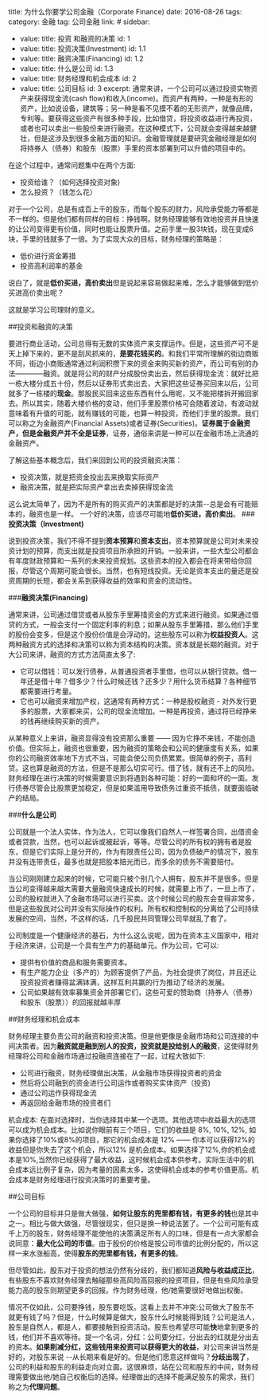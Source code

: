 title: 为什么你要学公司金融（Corporate Finance)
date: 2016-08-26
tags:
    category: 金融
    tag: 公司金融
    link: #
sidebar: 
- value: 
    title: 投资   和融资的决策
    id: 1
- value: 
    title: 投资决策(Investment)
    id: 1.1
- value:
    title: 融资决策(Financing)
    id: 1.2
- value:
    title: 什么是公司
    id: 1.3
- value:
    title: 财务经理和机会成本
    id: 2
- value:
    title: 公司目标
    id: 3
excerpt: 通常来讲，一个公司可以通过投资实物资产来获得现金流(cash flow)和收入(income)。而资产有两种，一种是有形的资产，比如说设备，建筑等；另一种是看不见摸不着的无形资产，就像品牌，专利等。要获得这些资产有很多种手段，比如借贷，将投资收益进行再投资，或者也可以卖出一些股份来进行融资。在这种模式下，公司就会变得越来越健壮，但是这涉及到很多金融方面的知识。金融管理就是要研究金融经理是如何将持券人（债券）和股东（股票）手里的资本部署到可以升值的项目中的。

<!--公司理财(一) 简介-->
在这个过程中，通常问题集中在两个方面:
- 投资给谁？（如何选择投资对象)
- 怎么投资？（钱怎么花）

对于一个公司，总是有成百上千的股东，而每个股东的财力，风险承受能力等都是不一样的。但是他们都有同样的目标：挣钱啊。财务经理能够有效地投资并且快速的让公司变得更有价值，同时也能让股票升值。之前手里一股3块钱，现在变成6块，手里的钱就多了一倍。为了实现大众的目标，财务经理的策略是：
- 低价进行资金筹措
- 投资高利润率的基金
    
说白了，就是**低价买进，高价卖出**但是说起来容易做起来难，怎么才能够做到低价买进高价卖出呢？

这就是学习公司理财的意义。
    
##<a name='1'>投资和融资的决策</a>

要进行商业活动，公司总得有无数的实体资产来支撑运作。但是，这些资产可不是天上掉下来的，更不是刮风抓来的，**是要花钱买的**。和我们平常所理解的街边商贩不同，街边小商贩通常通过利润积攒下来的资金来购买新的资产，而公司有别的办法————融资。就是将公司的财产分成股份卖出去，然后获得现金流：就好比把一栋大楼分成五十份，然后以证券形式卖出去，大家把这些证券买回来以后，公司就多了一栋楼的**现金**。那股民买回来这些东西有什么用呢，又不能把楼拆开搬回家去。所以其实，随着大楼价格的变动，他们手里股票价格可会随着波动，有波动就意味着有升值的可能，就有赚钱的可能，也算一种投资，而他们手里的股票。我们可以称之为金融资产(Financial Assets)或者证券(Securities)。**证券属于金融资产，但是金融资产并不全是证券**，证券，通俗来讲是一种可以在金融市场上流通的金融资产。

了解这些基本概念后，我们来回到公司的投资融资决策：
- 投资决策，就是把资金投出去来换取实际资产
- 融资决策，就是把实际资产拿出去卖掉获得现金流

这么说太简单了，因为不是所有的购买资产的决策都是好的决策--总是会有可能赔本的，融资也是一样。 一个好的决策，应该尽可能地**低价买进，高价卖出**。
###<a name='1.1'>**投资决策（Investment)**</a>

说到投资决策，我们不得不提到**资本预算**和**资本支出**，资本预算就是公司对未来投资计划的预算，而支出就是投资项目所承担的开销。一般来讲，一些大型公司都会有年度财政预算和一系列的未来投资规划。这些资本的投入都会在将来带给你回报，尽管这个周期可能会很长。当然，也有短线投资。无论是资本支出的量还是投资周期的长短，都会关系到获得收益的效率和资金的流动性。

###<a name='1.2'>**融资决策(Financing)**</a>

通常来讲，公司通过借贷或者从股东手里筹措资金的方式来进行融资。如果通过借贷的方式，一般会支付一个固定利率的利息；如果从股东手里筹措，那么他们手里的股份会变多，但是这个股份价值是会浮动的。这些股东可以称为**权益投资人**。这两种融资方式的选择和决策可以称为资本结构的决策。资本就是长期的融资。对于大公司来讲，融资的方式方法简直太多了:
- 它可以借钱：可以发行债券，从普通投资者手里借，也可以从银行贷款。借一年还是借十年？借多少？什么时候还钱？还多少？用什么货币结算？各种细节都需要进行考量。
- 它也可以融资来增加产权，这通常有两种方式：一种是股权融资 - 对外发行更多的股票，大家都来买，公司的现金流增加。一种是再投资，通过将已经挣来的钱再继续购买新的资产。

从某种意义上来讲，融资显得没有投资那么重要 —— 因为它挣不来钱，不能创造价值。但实际上，融资也很重要，因为融资的策略会和公司的健康度有关系，如果你的公司融资效率地下方式不当，可能会使公司负债累累。很简单的例子，高利贷。这也算是融资的方法，但是不是那么切实可行。借了钱，就有还不上的风险。财务经理在进行决策的时候需要意识到将遇到各种可能：好的一面和坏的一面。发行债券尽管会比股票更加稳定，但是如果滥用导致债务过重资不抵债，就要面临破产的结局。

###<a name='1.3'>**什么是公司**</a>

公司就是一个法人实体，作为法人，它可以像我们自然人一样签署合同，出借资金或者贷款，当然，也可以起诉或被起诉，等等。尽管公司的所有权的拥有者是股东，但是它们实际上是分开的，作为有限责任公司，因为负债破产的情况下，股东并没有连带责任，最多也就是把股本赔光而已，而多余的债务不需要赔付。

当公司刚刚建立起来的时候，它可能只被个别几个人拥有，股东并不是很多。但是当公司变得越来越大需要大量融资快速成长的时候，就需要上市了，一旦上市了，公司的股权就进入了金融市场可以进行买卖。这个时候公司的股东会变得非常多，但是这些股民对公司并没有实际操作的权利。所有权和控制权的分离给了公司持续发展的空间，当然，不这样的话，几千股民共同管理公司早就乱了套了。

公司制度是一个健康经济的基石，为什么这么说呢，因为在资本主义国家中，相对于经济来讲，公司是一个具有生产力的基础单元。作为公司，它可以:
- 提供有价值的商品和服务需要资本。
- 有生产能力企业（多产的）为顾客提供了产品，为社会提供了岗位，并且还让投资投资者赚得盆满钵满，这样互利共赢的行为推动了经济的发展。
- 公司如果越有效率募集资金并部署它们，这些可爱的赞助商（持券人（债券）和股东（股票））的回报就越丰厚

##<a name='2'>财务经理和机会成本</a>

财务经理主要负责公司的融资和投资决策。但是他更像是金融市场和公司连接的中间决策者。因为**融资就是融到别人的投资，投资就是投给别人的融资**，这使得财务经理将公司和金融市场通过投融资连接在了一起，过程大致如下:
- 公司进行融资，财务经理做出决策，从金融市场获得投资者的资金
- 然后将公司融到的资金进行公司运作或者购买实体资产（投资)
- 通过公司运作获得现金流
- 再返回给金融市场的投资者们

机会成本: 在面对选择时，当你选择其中某一个选项。其他选项中收益最大的选项可以成为机会成本。比如说你眼前有三个项目，它们的收益是 8%, 10%, 12%, 如果你选择了10%或8%的项目，那它的机会成本是 12% —— 你本可以获得12%的收益但是你失去了这个机会，所以12% 是机会成本。如果选择了12%,你的机会成本是10%,当然你已经获得了最大收益，这时候机会成本供参考。实际生活中的机会成本远比例子复杂，因为考量的因素太多，这使得机会成本的参考价值更高。机会成本是财务经理进行投资决策时的重要考量。


##<a name='3'>公司目标</a>

一个公司的目标并只是做大做强，**如何让股东的兜里都有钱，有更多的钱**也是其中之一。相比与做大做强，尽管很现实，但只是换一种说法罢了。一个公司可能有成千上万的股东，财务经理不能使他的决策满足所有人的口味，但是有一点大家都会说同意：**最大化公司的市值**。由于股份的价格是按公司市值的比例分配的，所以这样一来水涨船高，使得**股东的兜里都有钱，有更多的钱**。

但尽管如此，股东对于投资的想法仍然有分歧的，我们都知道**风险与收益成正比**，有些股东不喜欢财务经理去触碰那些高风险高回报的投资项目，但是有些风险承受能力高的股东则期望更多的回报。作为财务经理，他/她需要很好地做出权衡。

情况不仅如此，公司要挣钱，股东要吃饭。这看上去并不冲突:公司做大了股东不就更有钱了吗？但是，什么时候算是做大，股东什么时候能得到钱？公司是法人，股东是自然人，都是人，都要接触到投资活动。股东也希望尽可能**快**地拿到更多的钱，他们并不喜欢等待。提一个名词，分红：公司要分红，分出去的红就是分出去的资本。**如果削减分红，这些钱用来投资可以获得更大的收益**，对公司来讲当然是好的，对股东来说 --从长期来看是好的。但是他们愿意这样做吗？**分歧出现了**，公司的利益和股东的利益走向对立面。这很麻烦，站在公司和股东的中间，财务经理需要做出他/她自己权衡后的选择。经理做出的选择不能满足股东的需求，我们称之为**代理问题**。












































